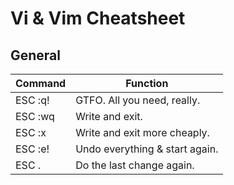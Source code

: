 # Vi & Vim Cheatsheet

## General

|**Command**|**Function**|
|-|-|
|ESC :q!|GTFO. All you need, really.|
|ESC :wq|Write and exit.|
|ESC :x|Write and exit more cheaply.|
|ESC :e!|Undo everything & start again.|
|ESC .|Do the last change again.|
